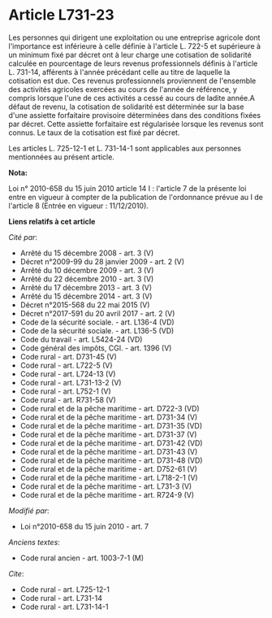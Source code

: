 # Article L731-23

Les personnes qui dirigent une exploitation ou une entreprise agricole dont l'importance est inférieure à celle définie à
l'article L. 722-5 et supérieure à un minimum fixé par décret ont à leur charge une cotisation de solidarité calculée en
pourcentage de leurs revenus professionnels définis à l'article L. 731-14, afférents à l'année précédant celle au titre de
laquelle la cotisation est due. Ces revenus professionnels proviennent de l'ensemble des activités agricoles exercées au
cours de l'année de référence, y compris lorsque l'une de ces activités a cessé au cours de ladite année.A défaut de revenu,
la cotisation de solidarité est déterminée sur la base d'une assiette forfaitaire provisoire déterminées dans des conditions
fixées par décret. Cette assiette forfaitaire est régularisée lorsque les revenus sont connus. Le taux de la cotisation est
fixé par décret. 

Les articles L. 725-12-1 et L. 731-14-1 sont applicables aux personnes mentionnées au présent article.

**Nota:**

Loi n° 2010-658 du 15 juin 2010 article 14 I : l'article 7 de la présente loi entre en vigueur à compter de la publication de
l'ordonnance prévue au I de l'article 8 (Entrée en vigueur : 11/12/2010).

**Liens relatifs à cet article**

_Cité par_:

  - Arrêté du 15 décembre 2008 - art. 3 (V)
  - Décret n°2009-99 du 28 janvier 2009 - art. 2 (V)
  - Arrêté du 10 décembre 2009 - art. 3 (V)
  - Arrêté du 22 décembre 2010 - art. 3 (V)
  - Arrêté du 17 décembre 2013 - art. 3 (V)
  - Arrêté du 15 décembre 2014 - art. 3 (V)
  - Décret n°2015-568 du 22 mai 2015 (V)
  - Décret n°2017-591 du 20 avril 2017 - art. 2 (V)
  - Code de la sécurité sociale. - art. L136-4 (VD)
  - Code de la sécurité sociale. - art. L136-5 (VD)
  - Code du travail - art. L5424-24 (VD)
  - Code général des impôts, CGI. - art. 1396 (V)
  - Code rural - art. D731-45 (V)
  - Code rural - art. L722-5 (V)
  - Code rural - art. L724-13 (V)
  - Code rural - art. L731-13-2 (V)
  - Code rural - art. L752-1 (V)
  - Code rural - art. R731-58 (V)
  - Code rural et de la pêche maritime - art. D722-3 (VD)
  - Code rural et de la pêche maritime - art. D731-34 (V)
  - Code rural et de la pêche maritime - art. D731-35 (VD)
  - Code rural et de la pêche maritime - art. D731-37 (V)
  - Code rural et de la pêche maritime - art. D731-42 (VD)
  - Code rural et de la pêche maritime - art. D731-43 (V)
  - Code rural et de la pêche maritime - art. D731-48 (VD)
  - Code rural et de la pêche maritime - art. D752-61 (V)
  - Code rural et de la pêche maritime - art. L718-2-1 (V)
  - Code rural et de la pêche maritime - art. L731-3 (V)
  - Code rural et de la pêche maritime - art. R724-9 (V)

_Modifié par_:

  - Loi n°2010-658 du 15 juin 2010 - art. 7

_Anciens textes_:

  - Code rural ancien - art. 1003-7-1 (M)

_Cite_:

  - Code rural - art. L725-12-1
  - Code rural - art. L731-14
  - Code rural - art. L731-14-1
